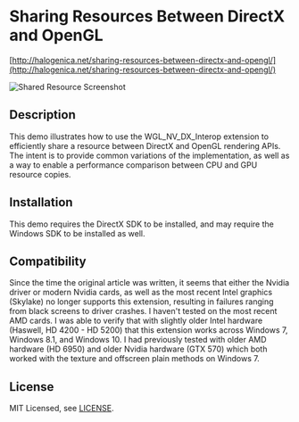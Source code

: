 # Sharing Resources Between DirectX and OpenGL

[http://halogenica.net/sharing-resources-between-directx-and-opengl/](http://halogenica.net/sharing-resources-between-directx-and-opengl/)

![Shared Resource Screenshot](https://github.com/halogenica/WGL_NV_DX/blob/master/SharedResource.png)

## Description

This demo illustrates how to use the WGL_NV_DX_Interop extension to efficiently share a resource between DirectX and OpenGL rendering APIs. The intent is to provide common variations of the implementation, as well as a way to enable a performance comparison between CPU and GPU resource copies. 

## Installation

This demo requires the DirectX SDK to be installed, and may require the Windows SDK to be installed as well. 

## Compatibility

Since the time the original article was written, it seems that either the Nvidia driver or modern Nvidia cards, as well as the most recent Intel graphics (Skylake) no longer supports this extension, resulting in failures ranging from black screens to driver crashes. I haven't tested on the most recent AMD cards. I was able to verify that with slightly older Intel hardware (Haswell, HD 4200 - HD 5200) that this extension works across Windows 7, Windows 8.1, and Windows 10. I had previously tested with older AMD hardware (HD 6950) and older Nvidia hardware (GTX 570) which both worked with the texture and offscreen plain methods on Windows 7. 

## License

MIT Licensed, see [LICENSE](https://github.com/halogenica/WGL_NV_DX/blob/master/LICENSE).
